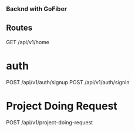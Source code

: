### Backnd with GoFiber

## Routes
GET /api/v1/home

# auth
POST /api/v1/auth/signup
POST /api/v1/auth/signin

# Project Doing Request
POST /api/v1/project-doing-request